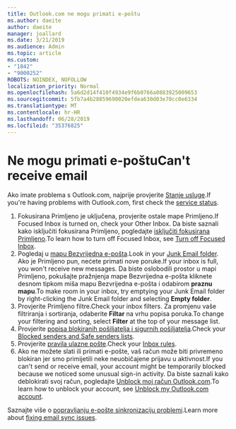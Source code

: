 ```yaml
---
title: Outlook.com ne mogu primati e-poštu
ms.author: daeite
author: daeite
manager: joallard
ms.date: 3/21/2019
ms.audience: Admin
ms.topic: article
ms.custom:
- "1842"
- "9000252"
ROBOTS: NOINDEX, NOFOLLOW
localization_priority: Normal
ms.openlocfilehash: 5a6d2d14f410f4934e9f6b0766a0883925009653
ms.sourcegitcommit: 5fb7a4b28859690020efdea630d03e70cc0e6334
ms.translationtype: MT
ms.contentlocale: hr-HR
ms.lasthandoff: 06/28/2019
ms.locfileid: "35376825"
---
```

# <a name="cant-receive-email"></a><span data-ttu-id="16963-102">Ne mogu primati e-poštu</span><span class="sxs-lookup"><span data-stu-id="16963-102">Can't receive email</span></span>

<span data-ttu-id="16963-103">Ako imate problema s Outlook.com, najprije provjerite [Stanje usluge](https://go.microsoft.com/fwlink/p/?linkid=837482).</span><span class="sxs-lookup"><span data-stu-id="16963-103">If you're having problems with Outlook.com, first check the [service status](https://go.microsoft.com/fwlink/p/?linkid=837482).</span></span>

1. <span data-ttu-id="16963-104">Fokusirana Primljeno je uključena, provjerite ostale mape Primljeno.</span><span class="sxs-lookup"><span data-stu-id="16963-104">If Focused Inbox is turned on, check your Other Inbox.</span></span> <span data-ttu-id="16963-105">Da biste saznali kako isključiti fokusirana Primljeno, pogledajte [isključiti fokusirana Primljeno](https://support.office.com/article/f714d94d-9e63-4217-9ccb-6cb2986aa1b2).</span><span class="sxs-lookup"><span data-stu-id="16963-105">To learn how to turn off Focused Inbox, see [Turn off Focused Inbox](https://support.office.com/article/f714d94d-9e63-4217-9ccb-6cb2986aa1b2).</span></span>
1. <span data-ttu-id="16963-106">Pogledaj u [mapu Bezvrijedna e-pošta](https://outlook.live.com/mail/junkemail).</span><span class="sxs-lookup"><span data-stu-id="16963-106">Look in your [Junk Email folder](https://outlook.live.com/mail/junkemail).</span></span> <span data-ttu-id="16963-107">Ako je Primljeno pun, nećete primati nove poruke.</span><span class="sxs-lookup"><span data-stu-id="16963-107">If your inbox is full, you won't receive new messages.</span></span> <span data-ttu-id="16963-108">Da biste oslobodili prostor u mapi Primljeno, pokušajte pražnjenja mape Bezvrijedna e-pošta kliknete desnom tipkom miša mapu Bezvrijedna e-pošta i odabirom **praznu mapu**.</span><span class="sxs-lookup"><span data-stu-id="16963-108">To make room in your inbox, try emptying your Junk Email folder by right-clicking the Junk Email folder and selecting **Empty folder**.</span></span>
1. <span data-ttu-id="16963-109">Provjerite Primljeno filtre.</span><span class="sxs-lookup"><span data-stu-id="16963-109">Check your inbox filters.</span></span> <span data-ttu-id="16963-110">Za promjenu vaše filtriranja i sortiranja, odaberite **Filtar** na vrhu popisa poruka.</span><span class="sxs-lookup"><span data-stu-id="16963-110">To change your filtering and sorting, select **Filter** at the top of your message list.</span></span>
1. <span data-ttu-id="16963-111">Provjerite [popisa blokiranih pošiljatelja i sigurnih pošiljatelja](https://outlook.live.com/mail/options/mail/junkEmail).</span><span class="sxs-lookup"><span data-stu-id="16963-111">Check your [Blocked senders and Safe senders lists](https://outlook.live.com/mail/options/mail/junkEmail).</span></span>
1. <span data-ttu-id="16963-112">Provjerite [pravila ulazne pošte](https://outlook.live.com/mail/options/mail/rules).</span><span class="sxs-lookup"><span data-stu-id="16963-112">Check your [Inbox rules](https://outlook.live.com/mail/options/mail/rules).</span></span>
1. <span data-ttu-id="16963-113">Ako ne možete slati ili primati e-pošte, vaš račun može biti privremeno blokiran jer smo primijetili neke neuobičajene prijavu u aktivnost.</span><span class="sxs-lookup"><span data-stu-id="16963-113">If you can't send or receive email, your account might be temporarily blocked because we noticed some unusual sign-in activity.</span></span> <span data-ttu-id="16963-114">Da biste saznali kako deblokirati svoj račun, pogledajte [Unblock moj račun Outlook.com](https://support.office.com/article/f4ad2701-d166-4d8b-8a6a-9af2a1f8a4c4).</span><span class="sxs-lookup"><span data-stu-id="16963-114">To learn how to unblock your account, see [Unblock my Outlook.com account](https://support.office.com/article/f4ad2701-d166-4d8b-8a6a-9af2a1f8a4c4).</span></span>

<span data-ttu-id="16963-115">Saznajte više o [popravljanju e-pošte sinkronizaciju problemi](https://support.office.com/article/d39e3341-8d79-4bf1-b3c7-ded602233642).</span><span class="sxs-lookup"><span data-stu-id="16963-115">Learn more about [fixing email sync issues](https://support.office.com/article/d39e3341-8d79-4bf1-b3c7-ded602233642).</span></span>